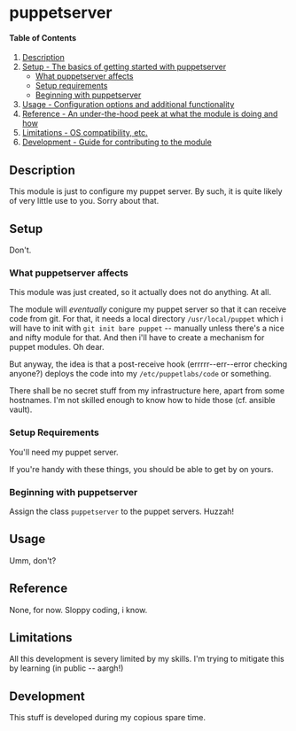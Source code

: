 # puppetserver

#### Table of Contents

1. [Description](#description)
1. [Setup - The basics of getting started with puppetserver](#setup)
    * [What puppetserver affects](#what-puppetserver-affects)
    * [Setup requirements](#setup-requirements)
    * [Beginning with puppetserver](#beginning-with-puppetserver)
1. [Usage - Configuration options and additional functionality](#usage)
1. [Reference - An under-the-hood peek at what the module is doing and how](#reference)
1. [Limitations - OS compatibility, etc.](#limitations)
1. [Development - Guide for contributing to the module](#development)

## Description

This module is just to configure my puppet server. By such, it is quite likely
of very little use to you. Sorry about that.


## Setup

Don't.

### What puppetserver affects 

This module was just created, so it actually does not do anything. At all.

The module will _eventually_ conigure my puppet server so that it can receive
code from git. For that, it needs a local directory `/usr/local/puppet` which
i will have to init with `git init bare puppet` -- manually unless there's a 
nice and nifty module for that. And then i'll have to create a mechanism for 
puppet modules. Oh dear.

But anyway, the idea is that a post-receive hook (errrrr--err--error checking
anyone?) deploys the code into my `/etc/puppetlabs/code` or something.

There shall be no secret stuff from my infrastructure here, apart from some 
hostnames. I'm not skilled enough to know how to hide those (cf. ansible vault).


### Setup Requirements 

You'll need my puppet server.

If you're handy with these things, you should be able to get by on yours.

### Beginning with puppetserver

Assign the class `puppetserver` to the puppet servers. Huzzah!


## Usage

Umm, don't?

## Reference

None, for now. Sloppy coding, i know.


## Limitations

All this development is severy limited by my skills. I'm trying to mitigate
this by learning (in public -- aargh!)

## Development

This stuff is developed during my copious spare time. 


